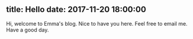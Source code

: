 title: Hello
date: 2017-11-20 18:00:00
---
Hi, welcome to Emma's blog. Nice to have you here.
Feel free to email me.
Have a good day.

